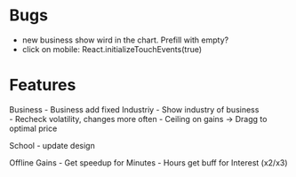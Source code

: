 # Bugs
- new business show wird in the chart. Prefill with empty?
- click on mobile: React.initializeTouchEvents(true)
# Features
Business
    - Business add fixed Industriy
    - Show industry of business  
    - Recheck volatility, changes more often
    - Ceiling on gains -> Dragg to optimal price
    
School
    - update design

Offline Gains
    - Get speedup for Minutes
    - Hours get buff for Interest (x2/x3)